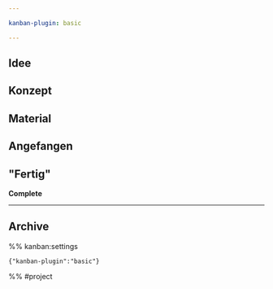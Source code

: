 ```yaml
---

kanban-plugin: basic

---
```


## Idee



## Konzept



## Material



## Angefangen



## "Fertig"

**Complete**


***

## Archive

%% kanban:settings
```
{"kanban-plugin":"basic"}
```
%%
#project